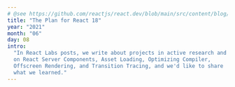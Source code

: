 ```yaml
---
# @see https://github.com/reactjs/react.dev/blob/main/src/content/blog/2021/06/08/the-plan-for-react-18.md
title: "The Plan for React 18"
year: "2021"
month: "06"
day: 08
intro:
  "In React Labs posts, we write about projects in active research and development. Since our last update, we've made significant progress
  on React Server Components, Asset Loading, Optimizing Compiler,
  Offscreen Rendering, and Transition Tracing, and we'd like to share
  what we learned."
---
```

